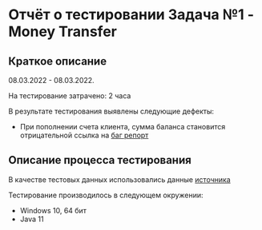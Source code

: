 # Отчёт о тестировании Задача №1 - Money Transfer

## Краткое описание

08.03.2022 - 08.03.2022.

На тестирование затрачено: 2 часа

В результате тестирования выявлены следующие дефекты:
* При пополнении счета клиента, сумма баланса становится отрицательной ссылка на [баг репорт](https://github.com/zigos88/MoneyTransfer/issues/1)


## Описание процесса тестирования

В качестве тестовых данных использовались данные [источника](https://github.com/netology-code/javaqa-homeworks/blob/master/intro/MERGED.md)


Тестирование производилось в следующем окружении:
* Windows 10, 64 бит
* Java 11
